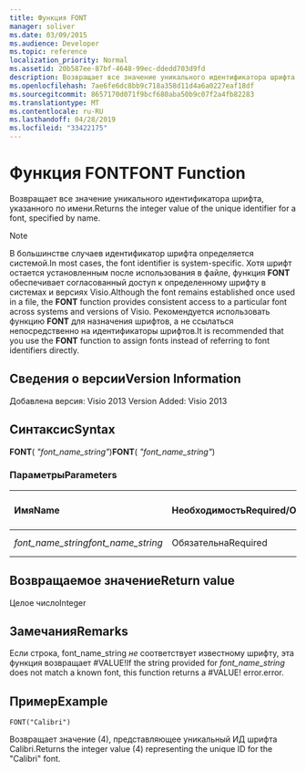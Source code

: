 ```yaml
---
title: Функция FONT
manager: soliver
ms.date: 03/09/2015
ms.audience: Developer
ms.topic: reference
localization_priority: Normal
ms.assetid: 20b587ee-87bf-4648-99ec-ddedd703d9fd
description: Возвращает все значение уникального идентификатора шрифта, указанного по имени.
ms.openlocfilehash: 7ae6fe6dc8bb9c718a358d11d4a6a0227eaf18df
ms.sourcegitcommit: 8657170d071f9bcf680aba50b9c07f2a4fb82283
ms.translationtype: MT
ms.contentlocale: ru-RU
ms.lasthandoff: 04/28/2019
ms.locfileid: "33422175"
---
```

# <a name="font-function"></a><span data-ttu-id="091ea-103">Функция FONT</span><span class="sxs-lookup"><span data-stu-id="091ea-103">FONT Function</span></span>

<span data-ttu-id="091ea-104">Возвращает все значение уникального идентификатора шрифта, указанного по имени.</span><span class="sxs-lookup"><span data-stu-id="091ea-104">Returns the integer value of the unique identifier for a font, specified by name.</span></span>
  
> [!NOTE]
> <span data-ttu-id="091ea-105">В большинстве случаев идентификатор шрифта определяется системой.</span><span class="sxs-lookup"><span data-stu-id="091ea-105">In most cases, the font identifier is system-specific.</span></span> <span data-ttu-id="091ea-106">Хотя шрифт остается установленным после использования в файле, функция **FONT** обеспечивает согласованный доступ к определенному шрифту в системах и версиях Visio.</span><span class="sxs-lookup"><span data-stu-id="091ea-106">Although the font remains established once used in a file, the **FONT** function provides consistent access to a particular font across systems and versions of Visio.</span></span> <span data-ttu-id="091ea-107">Рекомендуется использовать функцию **FONT** для назначения шрифтов, а не ссылаться непосредственно на идентификаторы шрифтов.</span><span class="sxs-lookup"><span data-stu-id="091ea-107">It is recommended that you use the **FONT** function to assign fonts instead of referring to font identifiers directly.</span></span> 
  
## <a name="version-information"></a><span data-ttu-id="091ea-108">Сведения о версии</span><span class="sxs-lookup"><span data-stu-id="091ea-108">Version Information</span></span>

<span data-ttu-id="091ea-109">Добавлена версия: Visio 2013
</span><span class="sxs-lookup"><span data-stu-id="091ea-109">Version Added: Visio 2013</span></span> 
  
## <a name="syntax"></a><span data-ttu-id="091ea-110">Синтаксис</span><span class="sxs-lookup"><span data-stu-id="091ea-110">Syntax</span></span>

 <span data-ttu-id="091ea-111">**FONT**( _"font_name_string"_)</span><span class="sxs-lookup"><span data-stu-id="091ea-111">**FONT**( _"font_name_string"_)</span></span>
  
### <a name="parameters"></a><span data-ttu-id="091ea-112">Параметры</span><span class="sxs-lookup"><span data-stu-id="091ea-112">Parameters</span></span>

|<span data-ttu-id="091ea-113">**Имя**</span><span class="sxs-lookup"><span data-stu-id="091ea-113">**Name**</span></span>|<span data-ttu-id="091ea-114">**Необходимость**</span><span class="sxs-lookup"><span data-stu-id="091ea-114">**Required/Optional**</span></span>|<span data-ttu-id="091ea-115">**Тип данных**</span><span class="sxs-lookup"><span data-stu-id="091ea-115">**Data Type**</span></span>|<span data-ttu-id="091ea-116">**Описание**</span><span class="sxs-lookup"><span data-stu-id="091ea-116">**Description**</span></span>|
|:-----|:-----|:-----|:-----|
| <span data-ttu-id="091ea-117">_font_name_string_</span><span class="sxs-lookup"><span data-stu-id="091ea-117">_font_name_string_</span></span> <br/> |<span data-ttu-id="091ea-118">Обязательна</span><span class="sxs-lookup"><span data-stu-id="091ea-118">Required</span></span>  <br/> |<span data-ttu-id="091ea-119">**строка**</span><span class="sxs-lookup"><span data-stu-id="091ea-119">**string**</span></span> <br/> |<span data-ttu-id="091ea-120">Имя шрифта.</span><span class="sxs-lookup"><span data-stu-id="091ea-120">The name of the font.</span></span>  <br/> |
   
## <a name="return-value"></a><span data-ttu-id="091ea-121">Возвращаемое значение</span><span class="sxs-lookup"><span data-stu-id="091ea-121">Return value</span></span>

<span data-ttu-id="091ea-122">Целое число</span><span class="sxs-lookup"><span data-stu-id="091ea-122">Integer</span></span>
  
## <a name="remarks"></a><span data-ttu-id="091ea-123">Замечания</span><span class="sxs-lookup"><span data-stu-id="091ea-123">Remarks</span></span>

<span data-ttu-id="091ea-124">Если строка, font_name_string  *не*  соответствует известному шрифту, эта функция возвращает #VALUE!</span><span class="sxs-lookup"><span data-stu-id="091ea-124">If the string provided for  *font_name_string*  does not match a known font, this function returns a #VALUE!</span></span> <span data-ttu-id="091ea-125">error.</span><span class="sxs-lookup"><span data-stu-id="091ea-125">error.</span></span> 
  
## <a name="example"></a><span data-ttu-id="091ea-126">Пример</span><span class="sxs-lookup"><span data-stu-id="091ea-126">Example</span></span>

 `FONT("Calibri")`
  
<span data-ttu-id="091ea-127">Возвращает значение (4), представляющее уникальный ИД шрифта Calibri.</span><span class="sxs-lookup"><span data-stu-id="091ea-127">Returns the integer value (4) representing the unique ID for the "Calibri" font.</span></span>
  

